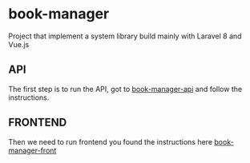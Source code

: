 # book-manager
Project that implement a system library build mainly with Laravel 8 and Vue.js

## API
The first step is to run the API,  got to [book-manager-api](https://github.com/gabrielgs/book-manager/tree/main/book-manager-api) and follow the instructions.

## FRONTEND
Then we need to run frontend you found the instructions here [book-manager-front](https://github.com/gabrielgs/book-manager/tree/main/book-manager-front)

